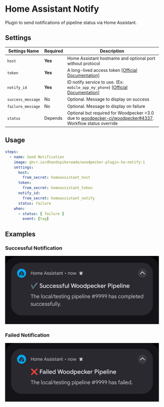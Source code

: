 # Home Assistant Notify

Plugin to send notifications of pipeline status via Home Assistant.

## Settings

| Settings Name     | Required | Description                                                                                                                          |
|-------------------|----------|--------------------------------------------------------------------------------------------------------------------------------------|
| `host`            | **Yes**  | Home Assistant hostname and optional port without protocol                                                                           |
| `token`           | **Yes**  | A long-lived access token [[Official Documentation](https://developers.home-assistant.io/docs/auth_api/#long-lived-access-token)]    |
| `notify_id`       | **Yes**  | ID notify service to use. (Ex: `mobile_app_my_phone`) [[Official Documentation](https://www.home-assistant.io/integrations/notify/)] |
| `success_message` | No       | Optional. Message to display on success                                                                                              |
| `failure_message` | No       | Optional. Message to display on failure                                                                                              |
| `status`          | Depends  | Optional but required for Woodpecker >3.0 due to [woodpecker-ci/woodpecker#4337](https://github.com/woodpecker-ci/woodpecker/issues/4337). Workflow status override | 


## Usage

```yaml
steps:
  - name: Send Notification
    image: ghcr.io/dhandspikerwade/woodpecker-plugin-ha-notify:1
    settings:
      host:
        from_secret: homeassistant_host
      token:
        from_secret: homeassistant_token
      notify_id:
        from_secret: homeassistant_notify
      status: failure
    when:
      - status: [ failure ]
        event: [tag]
```

## Examples

### Successful Notification

![sucess](./img/success.png)

### Failed Notification

![failed](./img/failed.png)
